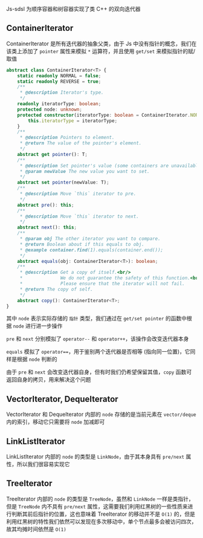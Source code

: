 Js-sdsl 为顺序容器和树容器实现了类 C++ 的双向迭代器

## ContainerIterator

ContainerIterator 是所有迭代器的抽象父类，由于 Js 中没有指针的概念，我们在该类上添加了 `pointer` 属性来模拟 `*` 运算符，并且使用 `get/set` 来模拟指针的赋/取值

```typescript
abstract class ContainerIterator<T> {
    static readonly NORMAL = false;
    static readonly REVERSE = true;
    /**
     * @description Iterator's type.
     */
    readonly iteratorType: boolean;
    protected node: unknown;
    protected constructor(iteratorType: boolean = ContainerIterator.NORMAL) {
        this.iteratorType = iteratorType;
    }
    /**
     * @description Pointers to element.
     * @return The value of the pointer's element.
     */
    abstract get pointer(): T;
    /**
     * @description Set pointer's value (some containers are unavailable).
     * @param newValue The new value you want to set.
     */
    abstract set pointer(newValue: T);
    /**
     * @description Move `this` iterator to pre.
     */
    abstract pre(): this;
    /**
     * @description Move `this` iterator to next.
     */
    abstract next(): this;
    /**
     * @param obj The other iterator you want to compare.
     * @return Boolean about if this equals to obj.
     * @example container.find(1).equals(container.end());
     */
    abstract equals(obj: ContainerIterator<T>): boolean;
    /**
     * @description Get a copy of itself.<br/>
     *              We do not guarantee the safety of this function.<br/>
     *              Please ensure that the iterator will not fail.
     * @return The copy of self.
     */
    abstract copy(): ContainerIterator<T>;
}
```

其中 `node` 表示实际存储的 `指针` 类型，我们通过在 `get/set pointer` 的函数中根据 `node` 进行进一步操作

`pre` 和 `next` 分别模拟了 `operator--` 和 `operator++`，该操作会改变迭代器本身

`equals` 模拟了 `operator==`，用于鉴别两个迭代器是否相等 (指向同一位置)，它同样是根据 `node` 判断的

由于 `pre` 和 `next` 会改变迭代器自身，但有时我们仍希望保留其值，`copy` 函数可返回自身的拷贝，用来解决这个问题

## VectorIterator, DequeIterator

VectorIterator 和 DequeIterator 内部的 `node` 存储的是当前元素在 `vector/deque` 内的索引，移动它只需要将 `node` 加减即可

## LinkListIterator

LinkListIterator 内部的 `node` 的类型是 `LinkNode`，由于其本身具有 `pre/next` 属性，所以我们很容易实现它

## TreeIterator

TreeIterator 内部的 `node` 的类型是 `TreeNode`，虽然和 `LinkNode` 一样是类指针，但是 `TreeNode` 内不具有 `pre/next` 属性，这需要我们利用红黑树的一些性质来进行判断其前后指针的位置，这也意味着 TreeIterator 的移动并不是 `O(1)` 的，但是利用红黑树的特性我们依然可以发现在多次移动中，单个节点最多会被访问四次，故其均摊时间依然是 `O(1)`
